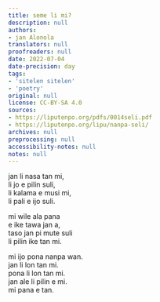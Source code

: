 ```yaml
---
title: seme li mi?
description: null
authors:
- jan Alonola
translators: null
proofreaders: null
date: 2022-07-04
date-precision: day
tags:
- 'sitelen sitelen'
- 'poetry'
original: null
license: CC-BY-SA 4.0
sources:
- https://liputenpo.org/pdfs/0014seli.pdf
- https://liputenpo.org/lipu/nanpa-seli/
archives: null
preprocessing: null
accessibility-notes: null
notes: null
---
```


jan li nasa tan mi,  
li jo e pilin suli,  
li kalama e musi mi,  
li pali e ijo suli.

mi wile ala pana  
e ike tawa jan a,  
taso jan pi mute suli  
li pilin ike tan mi.

mi ijo pona nanpa wan.  
jan li lon tan mi.  
pona li lon tan mi.  
jan ale li pilin e mi.  
mi pana e tan.